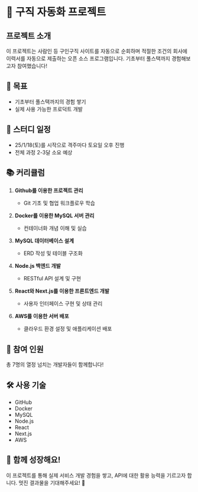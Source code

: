 # 🚀 구직 자동화 프로젝트

## 프로젝트 소개

이 프로젝트는 사람인 등 구인구직 사이트를 자동으로 순회하며 적절한 조건의 회사에 이력서를 자동으로 제출하는 오픈 소스 프로그램입니다. 기초부터 풀스택까지 경험해보고자 참여했습니다!

## 🎯 목표

- 기초부터 풀스택까지의 경험 쌓기
- 실제 사용 가능한 프로덕트 개발

## 📅 스터디 일정

- 25/1/18(토)를 시작으로 격주마다 토요일 오후 진행
- 전체 과정 2-3달 소요 예상

## 📚 커리큘럼

1. **Github를 이용한 프로젝트 관리**
   - Git 기초 및 협업 워크플로우 학습
   
2. **Docker를 이용한 MySQL 서버 관리**
   - 컨테이너화 개념 이해 및 실습
   
3. **MySQL 데이터베이스 설계**
   - ERD 작성 및 테이블 구조화
   
4. **Node.js 백엔드 개발**
   - RESTful API 설계 및 구현
   
5. **React와 Next.js를 이용한 프론트엔드 개발**
   - 사용자 인터페이스 구현 및 상태 관리
   
6. **AWS를 이용한 서버 배포**
   - 클라우드 환경 설정 및 애플리케이션 배포

## 👥 참여 인원

총 7명의 열정 넘치는 개발자들이 함께합니다!

## 🛠 사용 기술

- GitHub
- Docker
- MySQL
- Node.js
- React
- Next.js
- AWS

## 🌟 함께 성장해요!

이 프로젝트를 통해 실제 서비스 개발 경험을 쌓고, API에 대한 활용 능력을 기르고자 합니다. 멋진 결과물을 기대해주세요! 💪
